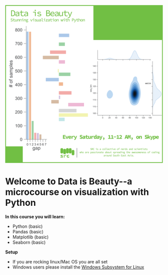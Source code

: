 <img src='src/micro_vis.png' widht=500>

# Welcome to Data is Beauty--a microcourse on visualization with Python

**In this course you will learn:**

* Python (basic)
* Pandas (basic)
* Matplotlib (basic)
* Seaborn (basic)

**Setup**

* If you are rocking linux/Mac OS you are all set 
* Windows users please install the [Windows Subsystem for Linux](https://docs.microsoft.com/en-us/windows/wsl/install-win10)

